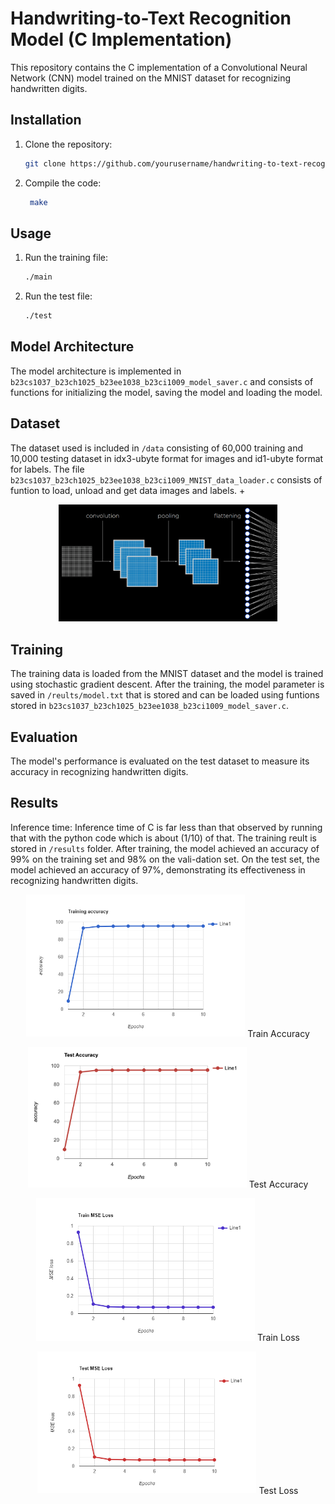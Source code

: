 

# Handwriting-to-Text Recognition Model (C Implementation)

This repository contains the C implementation of a Convolutional Neural Network (CNN) model trained on the MNIST dataset for recognizing handwritten digits.

## Installation

1. Clone the repository:
   ```bash
   git clone https://github.com/yourusername/handwriting-to-text-recognition-c.git
   ```

2. Compile the code:
   ```bash
    make
   ```

## Usage

1. Run the training file:
   ```bash
   ./main
   ```
2. Run the test file:
   ```bash
   ./test
   ```



## Model Architecture

The model architecture is implemented in `b23cs1037_b23ch1025_b23ee1038_b23ci1009_model_saver.c` and consists of functions for initializing the model, saving the model and loading the model.

## Dataset

The dataset used is included in `/data` consisting of 60,000 training and 10,000 testing dataset in idx3-ubyte format for images and id1-ubyte format for labels. The file `b23cs1037_b23ch1025_b23ee1038_b23ci1009_MNIST_data_loader.c` consists of funtion to load, unload and get data images and labels. +

<p align="center">
  <img src="assets/convolutionalnn.png" width="350" title="hover text">
</p>

## Training

The training data is loaded from the MNIST dataset and the model is trained using stochastic gradient descent.
After the training, the model parameter is saved in `/reults/model.txt` that is stored and can be loaded using funtions 
stored in `b23cs1037_b23ch1025_b23ee1038_b23ci1009_model_saver.c`.

## Evaluation

The model's performance is evaluated on the test dataset to measure its accuracy in recognizing handwritten digits.

## Results
Inference time: Inference time of C is far less than that observed by running that with the python
code which is about (1/10) of that.
The training reult is stored in `/results` folder.
After training, the model achieved an accuracy of 99% on the training set and 98% on the vali-dation set. 
On the test set, the model achieved an accuracy of 97%, demonstrating its effectiveness in recognizing handwritten digits.
<p align="center">
  <img src="assets/train_acc.png" width="350" title="hover text">
  Train Accuracy
</p>

<p align="center">
  <img src="assets/test_accuracy.png" width="350" title="hover text">
  Test Accuracy
</p>

<p align="center">
  <img src="assets/train_loss.png" width="350" title="hover text">
  Train Loss
</p>

<p align="center">
  <img src="assets/test_loss.png" width="350" title="hover text">
  Test Loss
</p>
